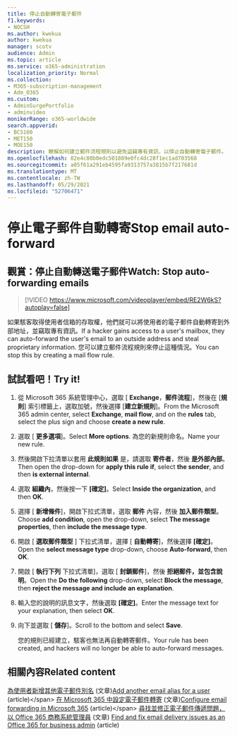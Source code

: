 ```yaml
---
title: 停止自動轉寄電子郵件
f1.keywords:
- NOCSH
ms.author: kwekua
author: kwekua
manager: scotv
audience: Admin
ms.topic: article
ms.service: o365-administration
localization_priority: Normal
ms.collection:
- M365-subscription-management
- Adm_O365
ms.custom:
- AdminSurgePortfolio
- adminvideo
monikerRange: o365-worldwide
search.appverid:
- BCS160
- MET150
- MOE150
description: 瞭解如何建立郵件流程規則以避免盜竊專有資訊，以停止自動轉寄電子郵件。
ms.openlocfilehash: 82e4c80b0edc501889e0fc4dc28f1ec1ad703568
ms.sourcegitcommit: a05f61a291eb4595fa9313757a3815b7f217681d
ms.translationtype: MT
ms.contentlocale: zh-TW
ms.lasthandoff: 05/29/2021
ms.locfileid: "52706471"
---
```

# <a name="stop-email-auto-forward"></a><span data-ttu-id="c836b-103">停止電子郵件自動轉寄</span><span class="sxs-lookup"><span data-stu-id="c836b-103">Stop email auto-forward</span></span>

## <a name="watch-stop-auto-forwarding-emails"></a><span data-ttu-id="c836b-104">觀賞：停止自動轉送電子郵件</span><span class="sxs-lookup"><span data-stu-id="c836b-104">Watch: Stop auto-forwarding emails</span></span>

> [!VIDEO https://www.microsoft.com/videoplayer/embed/RE2W6kS?autoplay=false]

<span data-ttu-id="c836b-105">如果駭客取得使用者信箱的存取權，他們就可以將使用者的電子郵件自動轉寄到外部地址，並竊取專有資訊。</span><span class="sxs-lookup"><span data-stu-id="c836b-105">If a hacker gains access to a user's mailbox, they can auto-forward the user's email to an outside address and steal proprietary information.</span></span> <span data-ttu-id="c836b-106">您可以建立郵件流程規則來停止這種情況。</span><span class="sxs-lookup"><span data-stu-id="c836b-106">You can stop this by creating a mail flow rule.</span></span>

## <a name="try-it"></a><span data-ttu-id="c836b-107">試試看吧！</span><span class="sxs-lookup"><span data-stu-id="c836b-107">Try it!</span></span>

1. <span data-ttu-id="c836b-108">從 Microsoft 365 系統管理中心，選取 [ **Exchange**，**郵件流程**]，然後在 [**規則**] 索引標籤上，選取加號，然後選擇 [**建立新規則**]。</span><span class="sxs-lookup"><span data-stu-id="c836b-108">From the Microsoft 365 admin center, select **Exchange**, **mail flow**, and on the **rules** tab, select the plus sign and choose **create a new rule**.</span></span>
1. <span data-ttu-id="c836b-109">選取 [ **更多選項**]。</span><span class="sxs-lookup"><span data-stu-id="c836b-109">Select **More options**.</span></span> <span data-ttu-id="c836b-110">為您的新規則命名。</span><span class="sxs-lookup"><span data-stu-id="c836b-110">Name your new rule.</span></span>
1. <span data-ttu-id="c836b-111">然後開啟下拉清單以套用 **此規則如果** 是，請選取 **寄件者**，然後 **是外部內部**。</span><span class="sxs-lookup"><span data-stu-id="c836b-111">Then open the drop-down for **apply this rule if**, select **the sender**, and then **is external internal**.</span></span>
1. <span data-ttu-id="c836b-112">選取 **組織內**，然後按一下 **[確定]**。</span><span class="sxs-lookup"><span data-stu-id="c836b-112">Select **Inside the organization**, and then **OK**.</span></span>
1. <span data-ttu-id="c836b-113">選擇 [ **新增條件**]，開啟下拉式清單，選取 **郵件** 內容，然後 **加入郵件類型**。</span><span class="sxs-lookup"><span data-stu-id="c836b-113">Choose **add condition**, open the drop-down, select **The message properties**, then **include the message type**.</span></span>
1. <span data-ttu-id="c836b-114">開啟 [ **選取郵件類型** ] 下拉式清單，選擇 [ **自動轉寄**]，然後選擇 **[確定]**。</span><span class="sxs-lookup"><span data-stu-id="c836b-114">Open the **select message type** drop-down, choose **Auto-forward**, then **OK**.</span></span>
1. <span data-ttu-id="c836b-115">開啟 [ **執行下列** 下拉式清單]，選取 [ **封鎖郵件**]，然後 **拒絕郵件，並包含說明**。</span><span class="sxs-lookup"><span data-stu-id="c836b-115">Open the **Do the following** drop-down, select **Block the message**, then **reject the message and include an explanation**.</span></span>
1. <span data-ttu-id="c836b-116">輸入您的說明的訊息文字，然後選取 **[確定]**。</span><span class="sxs-lookup"><span data-stu-id="c836b-116">Enter the message text for your explanation, then select **OK**.</span></span>
1. <span data-ttu-id="c836b-117">向下並選取 [ **儲存**]。</span><span class="sxs-lookup"><span data-stu-id="c836b-117">Scroll to the bottom and select **Save**.</span></span>

    <span data-ttu-id="c836b-118">您的規則已經建立，駭客也無法再自動轉寄郵件。</span><span class="sxs-lookup"><span data-stu-id="c836b-118">Your rule has been created, and hackers will no longer be able to auto-forward messages.</span></span>

## <a name="related-content"></a><span data-ttu-id="c836b-119">相關內容</span><span class="sxs-lookup"><span data-stu-id="c836b-119">Related content</span></span>

<span data-ttu-id="c836b-120">[為使用者新增其他電子郵件別名](../admin/email/add-another-email-alias-for-a-user.md) (文章)</span><span class="sxs-lookup"><span data-stu-id="c836b-120">[Add another email alias for a user](../admin/email/add-another-email-alias-for-a-user.md) (article)\</span></span>
<span data-ttu-id="c836b-121">[在 Microsoft 365 中設定電子郵件轉寄](../admin/email/configure-email-forwarding.md) (文章)</span><span class="sxs-lookup"><span data-stu-id="c836b-121">[Configure email forwarding in Microsoft 365](../admin/email/configure-email-forwarding.md) (article)\</span></span>
<span data-ttu-id="c836b-122">[尋找並修正電子郵件傳遞問題，以 Office 365 商務系統管理員](/exchange/troubleshoot/email-delivery/email-delivery-issues) (文章) </span><span class="sxs-lookup"><span data-stu-id="c836b-122">[Find and fix email delivery issues as an Office 365 for business admin](/exchange/troubleshoot/email-delivery/email-delivery-issues) (article)</span></span>
